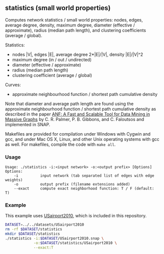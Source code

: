 statistics (small world properties)
------------------------------------

Computes network statistics / small world properties: nodes, edges, average
degree, density, maximum degree, diameter (effective / approximate), radius
(median path length), and clustering coefficients (average / global).

Statistics:

  - nodes |V|, edges |E|, average degree 2*|E|/|V|, density |E|/|V|^2
  - maximum degree (in / out / undirected)
  - diameter (effective / approximate)
  - radius (median path length)
  - clustering coefficient (average / global)

Curves:

  - approximate neighbourhood function / shortest path cumulative density

Note that diameter and average path length are found using the approximate
neighbourhood function / shortest path cumulative density as described in
the paper [ANF: A Fast and Scalable Tool for Data Mining in Massive Graphs](http://www.cs.cmu.edu/~christos/PUBLICATIONS/kdd02-anf.pdf)
by C. R. Palmer, P. B. Gibbons, and C. Faloutsos and implemented in SNAP.

Makefiles are provided for compilation under Windows with Cygwin and gcc,
and under Mac OS X, Linux, and other Unix operating systems with gcc as
well. For makefiles, compile the code with `make all`.

### Usage ###

```
Usage: ./statistics -i:<input network> -o:<output prefix> [Options]
Options:
    -i          input network (tab separated list of edges with edge weights)
    -o          output prefix (filename extensions added)
    --exact     compute exact neighborhood function: T / F (default: T)
```

### Example ###

This example uses [USairport2010](/contrib/yins-enas/datasets/USairport2010),
which is included in this repository. 

```bash
DATASET=../../datasets/USairport2010
rm -rf $DATASET/statistics
mkdir $DATASET/statistics
./statistics -i:$DATASET/USairport2010.snap \
             -o:$DATASET/statistics/USairport2010 \
             --exact:T
```